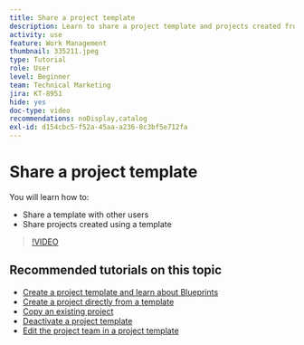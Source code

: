 ```yaml
---
title: Share a project template
description: Learn to share a project template and projects created from a template.
activity: use
feature: Work Management
thumbnail: 335211.jpeg
type: Tutorial
role: User
level: Beginner
team: Technical Marketing
jira: KT-8951
hide: yes
doc-type: video
recommendations: noDisplay,catalog
exl-id: d154cbc5-f52a-45aa-a236-8c3bf5e712fa
---
```

# Share a project template

You will learn how to:

* Share a template with other users
* Share projects created using a template

>[!VIDEO](https://video.tv.adobe.com/v/335211/?quality=12&learn=on&enablevpops)

## Recommended tutorials on this topic

* [Create a project template and learn about Blueprints](/help/manage-work/create-and-manage-project-templates/create-a-project-template.md)
* [Create a project directly from a template](/help/manage-work/create-and-manage-project-templates/create-a-project-directly-from-a-template.md)
* [Copy an existing project](/help/manage-work/manage-projects/copy-an-existing-project.md)
* [Deactivate a project template](/help/manage-work/create-and-manage-project-templates/deactivate-a-project-template.md)
* [Edit the project team in a project template](/help/manage-work/create-and-manage-project-templates/edit-the-project-team-in-a-project-template.md)
